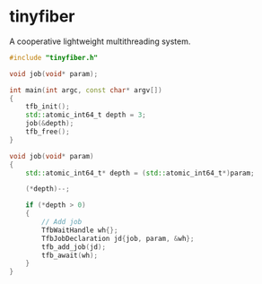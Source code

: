 tinyfiber
============
A cooperative lightweight multithreading system. 

```cpp
#include "tinyfiber.h"

void job(void* param);

int main(int argc, const char* argv[])
{
    tfb_init();
    std::atomic_int64_t depth = 3;
    job(&depth);
    tfb_free();
}

void job(void* param)
{
    std::atomic_int64_t* depth = (std::atomic_int64_t*)param;

    (*depth)--;

    if (*depth > 0)
    {
        // Add job
        TfbWaitHandle wh{};
        TfbJobDeclaration jd{job, param, &wh};
        tfb_add_job(jd);
        tfb_await(wh);
    }
}
```
